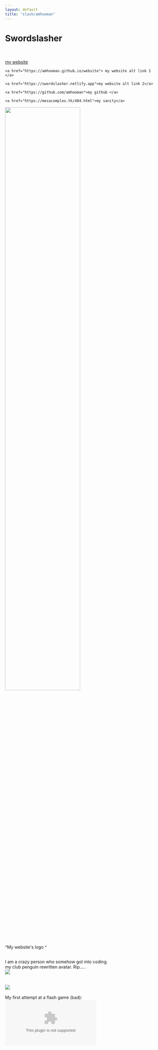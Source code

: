 ```yaml
---
layout: default
title: "slash/amhooman"
---
```

<h1 class="text-center">Swordslasher</h1>
<br>
 <link rel="stylesheet" href="style2.css">
<br>
  <nav>
    <a href="http://swordslasher.com"> my website </a>
 
    <a href="https://amhooman.github.io/website"> my website alt link 1 </a>

    <a href="https://swordslasher.netlify.app">my website alt link 2</a>

    <a href="https://github.com/amhooman">my github </a>

    <a href="https://mesacomplex.tk/404.html">my sanity</a>
  </nav>

<img src="https://cdn.discordapp.com/attachments/708048947159105546/967434387513815060/slash.png" width="70%" height=auto>
<br>
<p> ^My website's logo ^</p>
<br>
<a>I am a crazy person who somehow got into coding.</a>
<br>
my club penguin rewritten avatar. Rip.....
<br>
<img src="https://avatars.githubusercontent.com/u/95942514?s=96&v=4">
<br>
<br>
<br>
<img src="https://amhooman.github.io/website/images/spin.gif">
<br>
<br>
My first attempt at a flash game (bad):
<br>
  <embed src="https://amhooman.github.io/website/games/mygame/mygame.swf" flashvars="" base="" quality="high" allowscriptaccess="always" allowfullscreen="true">
 <br>
  
  
<script src="../../../../ruffle/ruffle.js"></script>
<script>
document.getElementById("aboutNav").classList.add("active");
</script>

